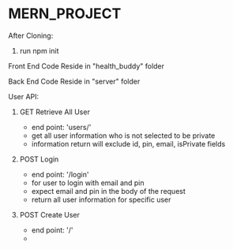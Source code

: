 # MERN_PROJECT

After Cloning:
1. run npm init

Front End Code Reside in "health_buddy" folder

Back End Code Reside in "server" folder

User API:

1. GET Retrieve All User 
    - end point: 'users/' 
    - get all user information who is not selected to be private
    - information return will exclude id, pin, email, isPrivate fields

2. POST Login
    - end point: '/login' 
    - for user to login with email and pin
    - expect email and pin in the body of the request
    - return all user information for specific user

3. POST Create User
    - end point: '/'
    - 